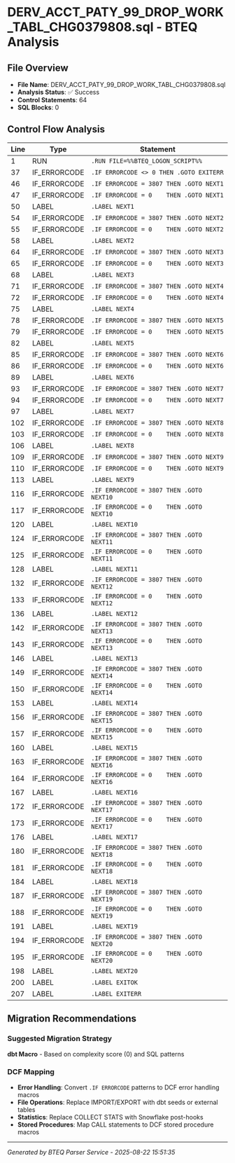 # DERV_ACCT_PATY_99_DROP_WORK_TABL_CHG0379808.sql - BTEQ Analysis

## File Overview
- **File Name**: DERV_ACCT_PATY_99_DROP_WORK_TABL_CHG0379808.sql
- **Analysis Status**: ✅ Success
- **Control Statements**: 64
- **SQL Blocks**: 0

## Control Flow Analysis

| Line | Type | Statement |
|------|------|-----------|
| 1 | RUN | `.RUN FILE=%%BTEQ_LOGON_SCRIPT%%` |
| 37 | IF_ERRORCODE | `.IF ERRORCODE <> 0 THEN .GOTO EXITERR` |
| 46 | IF_ERRORCODE | `.IF ERRORCODE = 3807 THEN .GOTO NEXT1` |
| 47 | IF_ERRORCODE | `.IF ERRORCODE = 0    THEN .GOTO NEXT1` |
| 50 | LABEL | `.LABEL NEXT1` |
| 54 | IF_ERRORCODE | `.IF ERRORCODE = 3807 THEN .GOTO NEXT2` |
| 55 | IF_ERRORCODE | `.IF ERRORCODE = 0    THEN .GOTO NEXT2` |
| 58 | LABEL | `.LABEL NEXT2` |
| 64 | IF_ERRORCODE | `.IF ERRORCODE = 3807 THEN .GOTO NEXT3` |
| 65 | IF_ERRORCODE | `.IF ERRORCODE = 0    THEN .GOTO NEXT3` |
| 68 | LABEL | `.LABEL NEXT3` |
| 71 | IF_ERRORCODE | `.IF ERRORCODE = 3807 THEN .GOTO NEXT4` |
| 72 | IF_ERRORCODE | `.IF ERRORCODE = 0    THEN .GOTO NEXT4` |
| 75 | LABEL | `.LABEL NEXT4` |
| 78 | IF_ERRORCODE | `.IF ERRORCODE = 3807 THEN .GOTO NEXT5` |
| 79 | IF_ERRORCODE | `.IF ERRORCODE = 0    THEN .GOTO NEXT5` |
| 82 | LABEL | `.LABEL NEXT5` |
| 85 | IF_ERRORCODE | `.IF ERRORCODE = 3807 THEN .GOTO NEXT6` |
| 86 | IF_ERRORCODE | `.IF ERRORCODE = 0    THEN .GOTO NEXT6` |
| 89 | LABEL | `.LABEL NEXT6` |
| 93 | IF_ERRORCODE | `.IF ERRORCODE = 3807 THEN .GOTO NEXT7` |
| 94 | IF_ERRORCODE | `.IF ERRORCODE = 0    THEN .GOTO NEXT7` |
| 97 | LABEL | `.LABEL NEXT7` |
| 102 | IF_ERRORCODE | `.IF ERRORCODE = 3807 THEN .GOTO NEXT8` |
| 103 | IF_ERRORCODE | `.IF ERRORCODE = 0    THEN .GOTO NEXT8` |
| 106 | LABEL | `.LABEL NEXT8` |
| 109 | IF_ERRORCODE | `.IF ERRORCODE = 3807 THEN .GOTO NEXT9` |
| 110 | IF_ERRORCODE | `.IF ERRORCODE = 0    THEN .GOTO NEXT9` |
| 113 | LABEL | `.LABEL NEXT9` |
| 116 | IF_ERRORCODE | `.IF ERRORCODE = 3807 THEN .GOTO NEXT10` |
| 117 | IF_ERRORCODE | `.IF ERRORCODE = 0    THEN .GOTO NEXT10` |
| 120 | LABEL | `.LABEL NEXT10` |
| 124 | IF_ERRORCODE | `.IF ERRORCODE = 3807 THEN .GOTO NEXT11` |
| 125 | IF_ERRORCODE | `.IF ERRORCODE = 0    THEN .GOTO NEXT11` |
| 128 | LABEL | `.LABEL NEXT11` |
| 132 | IF_ERRORCODE | `.IF ERRORCODE = 3807 THEN .GOTO NEXT12` |
| 133 | IF_ERRORCODE | `.IF ERRORCODE = 0    THEN .GOTO NEXT12` |
| 136 | LABEL | `.LABEL NEXT12` |
| 142 | IF_ERRORCODE | `.IF ERRORCODE = 3807 THEN .GOTO NEXT13` |
| 143 | IF_ERRORCODE | `.IF ERRORCODE = 0    THEN .GOTO NEXT13` |
| 146 | LABEL | `.LABEL NEXT13` |
| 149 | IF_ERRORCODE | `.IF ERRORCODE = 3807 THEN .GOTO NEXT14` |
| 150 | IF_ERRORCODE | `.IF ERRORCODE = 0    THEN .GOTO NEXT14` |
| 153 | LABEL | `.LABEL NEXT14` |
| 156 | IF_ERRORCODE | `.IF ERRORCODE = 3807 THEN .GOTO NEXT15` |
| 157 | IF_ERRORCODE | `.IF ERRORCODE = 0    THEN .GOTO NEXT15` |
| 160 | LABEL | `.LABEL NEXT15` |
| 163 | IF_ERRORCODE | `.IF ERRORCODE = 3807 THEN .GOTO NEXT16` |
| 164 | IF_ERRORCODE | `.IF ERRORCODE = 0    THEN .GOTO NEXT16` |
| 167 | LABEL | `.LABEL NEXT16` |
| 172 | IF_ERRORCODE | `.IF ERRORCODE = 3807 THEN .GOTO NEXT17` |
| 173 | IF_ERRORCODE | `.IF ERRORCODE = 0    THEN .GOTO NEXT17` |
| 176 | LABEL | `.LABEL NEXT17` |
| 180 | IF_ERRORCODE | `.IF ERRORCODE = 3807 THEN .GOTO NEXT18` |
| 181 | IF_ERRORCODE | `.IF ERRORCODE = 0    THEN .GOTO NEXT18` |
| 184 | LABEL | `.LABEL NEXT18` |
| 187 | IF_ERRORCODE | `.IF ERRORCODE = 3807 THEN .GOTO NEXT19` |
| 188 | IF_ERRORCODE | `.IF ERRORCODE = 0    THEN .GOTO NEXT19` |
| 191 | LABEL | `.LABEL NEXT19` |
| 194 | IF_ERRORCODE | `.IF ERRORCODE = 3807 THEN .GOTO NEXT20` |
| 195 | IF_ERRORCODE | `.IF ERRORCODE = 0    THEN .GOTO NEXT20` |
| 198 | LABEL | `.LABEL NEXT20` |
| 200 | LABEL | `.LABEL EXITOK` |
| 207 | LABEL | `.LABEL EXITERR` |
## Migration Recommendations

### Suggested Migration Strategy
**dbt Macro** - Based on complexity score (0) and SQL patterns

### DCF Mapping
- **Error Handling**: Convert `.IF ERRORCODE` patterns to DCF error handling macros
- **File Operations**: Replace IMPORT/EXPORT with dbt seeds or external tables
- **Statistics**: Replace COLLECT STATS with Snowflake post-hooks
- **Stored Procedures**: Map CALL statements to DCF stored procedure macros

---

*Generated by BTEQ Parser Service - 2025-08-22 15:51:35*
